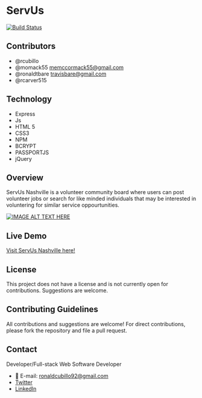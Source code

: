 # ServUs 

[![Build Status](https://travis-ci.org/joemccann/dillinger.svg?branch=master)](https://travis-ci.org/joemccann/dillinger)

## Contributors
- @rcubillo
- @momack55 memccormack55@gmail.com
- @ronaldtbare travisbare@gmail.com
- @rcarver515 

## Technology
* Express
* Js
* HTML 5
* CSS3
* NPM
* BCRYPT
* PASSPORTJS
*  jQuery
## Overview

ServUs Nashville is a volunteer community board where users can post volunteer jobs or search for like minded individuals that may be interested in voluntering for similar service oppourtunities.

[![IMAGE ALT TEXT HERE](youtube.png)](https://youtu.be/zkeYNlQDN5w)

## Live Demo
[Visit ServUs Nashville here!](https://radiant-tor-14793.herokuapp.com/)



## License
This project does not have a license and is not currently open for contributions. Suggestions are welcome.


## Contributing Guidelines

All contributions and suggestions are welcome! For direct contributions, please fork the repository and file a pull request.

## Contact

Developer/Full-stack Web Software Developer
   
 * :email: E-mail: ronaldcubillo92@gmail.com
 * [Twitter](https://twitter.com/rcubillo92)
 * [LinkedIn](https://linkedin.com/in/ronald-cubillo/)





